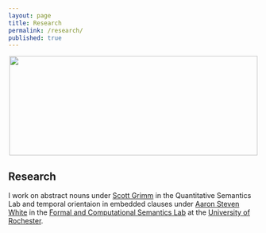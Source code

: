 ```yaml
---
layout: page
title: Research
permalink: /research/
published: true
---
```


<center>
<img class="header" src="uploads/canoe.png" srcset="uploads/canoe.png" width=500 height=200 /></center>

<div class="page" markdown="1">

## Research 

I work on abstract nouns under [Scott Grimm](http://www.sas.rochester.edu/lin/sgrimm/) in the Quantitative Semantics Lab and temporal orientaion in embedded clauses under [Aaron Steven White](http://aaronstevenwhite.io/) in the [Formal and Computational Semantics Lab](http://factslab.io) at the [University of Rochester](http://www.sas.rochester.edu/lin/).

</div>
